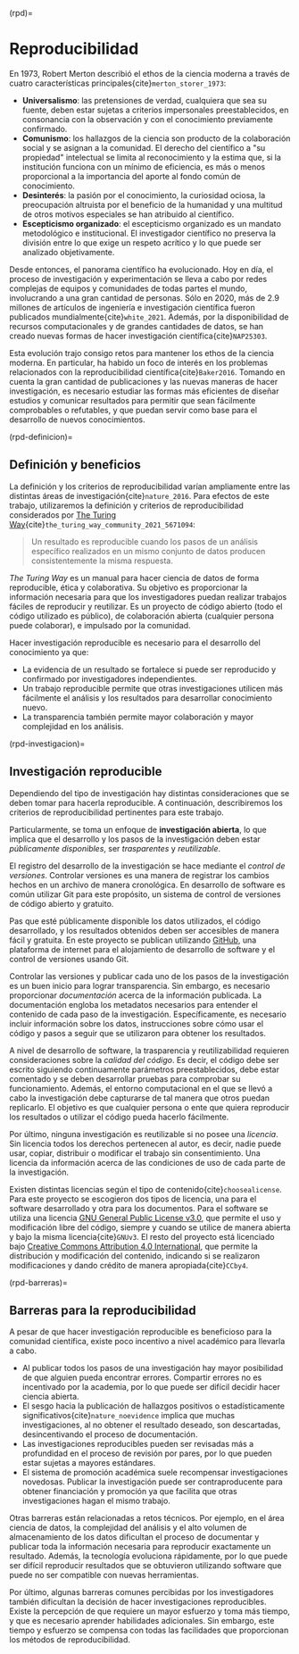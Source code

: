 (rpd)=
# Reproducibilidad
En 1973, Robert Merton describió el ethos de la ciencia moderna a través de cuatro características principales{cite}`merton_storer_1973`:
- **Universalismo**: las pretensiones de verdad, cualquiera que sea su fuente, deben estar sujetas a criterios impersonales preestablecidos, en consonancia con la observación y con el conocimiento previamente confirmado.
- **Comunismo**: los hallazgos de la ciencia son producto de la colaboración social y se asignan a la comunidad.  El derecho del científico a "su propiedad" intelectual se limita al reconocimiento y la estima que, si la institución funciona con un mínimo de eficiencia, es más o menos proporcional a la importancia del aporte al fondo común de conocimiento.
- **Desinterés**: la pasión por el conocimiento, la curiosidad ociosa, la preocupación altruista por el beneficio de la humanidad y una multitud de otros motivos especiales se han atribuido al científico.
- **Escepticismo organizado**: el escepticismo organizado es un mandato metodológico e institucional. El investigador científico no preserva la división entre lo que exige un respeto acrítico y lo que puede ser analizado objetivamente.

Desde entonces, el panorama científico ha evolucionado. Hoy en día, el proceso de investigación y experimentación se lleva a cabo por redes complejas de equipos y comunidades de todas partes el mundo, involucrando a una gran cantidad de personas. Sólo en 2020, más de 2.9 millones de artículos de ingeniería e investigación científica fueron publicados mundialmente{cite}`white_2021`. Además, por la disponibilidad de recursos computacionales y de grandes cantidades de datos, se han creado nuevas formas de hacer investigación científica{cite}`NAP25303`. 

Esta evolución trajo consigo retos para mantener los ethos de la ciencia moderna. En particular, ha habido un foco de interés en los problemas relacionados con la reproducibilidad científica{cite}`Baker2016`. Tomando en cuenta la gran cantidad de publicaciones y las nuevas maneras de hacer investigación, es necesario estudiar las formas más eficientes de diseñar estudios y comunicar resultados para permitir que sean fácilmente comprobables o refutables, y que puedan servir como base para el desarrollo de nuevos conocimientos.

(rpd-definicion)=
## Definición y beneficios
La definición y los criterios de reproducibilidad varían ampliamente entre las distintas áreas de investigación{cite}`nature_2016`. Para efectos de este trabajo, utilizaremos la definición y criterios de reproducibilidad considerados por [The Turing Way](https://the-turing-way.netlify.app/welcome.html){cite}`the_turing_way_community_2021_5671094`:
> Un resultado es reproducible cuando los pasos de un análisis específico realizados en un mismo conjunto de datos producen consistentemente la misma respuesta.

*The Turing Way* es un manual para hacer ciencia de datos de forma reproducible, ética y colaborativa. Su objetivo es proporcionar la información necesaria para que los investigadores puedan realizar trabajos fáciles de reproducir y reutilizar. Es un proyecto de código abierto (todo el código utilizado es público), de colaboración abierta (cualquier persona puede colaborar), e impulsado por la comunidad.

Hacer investigación reproducible es necesario para el desarrollo del conocimiento ya que:
- La evidencia de un resultado se fortalece si puede ser reproducido y confirmado por investigadores independientes.
- Un trabajo reproducible permite que otras investigaciones utilicen más fácilmente el análisis y los resultados para desarrollar conocimiento nuevo.
- La transparencia también permite mayor colaboración y mayor complejidad en los análisis.

(rpd-investigacion)=
## Investigación reproducible
Dependiendo del tipo de investigación hay distintas consideraciones que se deben tomar para hacerla reproducible. A continuación, describiremos los criterios de reproducibilidad pertinentes para este trabajo.

Particularmente, se toma un enfoque de **investigación abierta**, lo que implica que el desarrollo y los pasos de la investigación deben estar *públicamente disponibles*, ser *trasparentes* y *reutilizable*.

El registro del desarrollo de la investigación se hace mediante el *control de versiones*. Controlar versiones es una manera de registrar los cambios hechos en un archivo de manera cronológica. En desarrollo de software es común utilizar Git para este propósito, un sistema de control de versiones de código abierto y gratuito.

Pas que esté públicamente disponible los datos utilizados, el código desarrollado, y los resultados obtenidos deben ser accesibles de manera fácil y gratuita. En este proyecto se publican utilizando [GitHub](https://github.com), una plataforma de internet para el alojamiento de desarrollo de software y el control de versiones usando Git.

Controlar las versiones y publicar cada uno de los pasos de la investigación es un buen inicio para lograr transparencia. Sin embargo, es necesario proporcionar *documentación* acerca de la información publicada. La documentación engloba los metadatos necesarios para entender el contenido de cada paso de la investigación. Específicamente, es necesario incluir información sobre los datos, instrucciones sobre cómo usar el código y pasos a seguir que se utilizaron para obtener los resultados. 

A nivel de desarrollo de software, la trasparencia y reutilizabilidad requieren consideraciones sobre la *calidad del código*. Es decir, el código debe ser escrito siguiendo continuamente parámetros preestablecidos, debe estar comentado y se deben desarrollar pruebas para comprobar su funcionamiento. Además, el entorno computacional en el que se llevó a cabo la investigación debe capturarse de tal manera que otros puedan replicarlo. El objetivo es que cualquier persona o ente que quiera reproducir los resultados o utilizar el código pueda hacerlo fácilmente.

Por último, ninguna investigación es reutilizable si no posee una *licencia*. Sin licencia todos los derechos pertenecen al autor, es decir, nadie puede usar, copiar, distribuir o modificar el trabajo sin consentimiento. Una licencia da información acerca de las condiciones de uso de cada parte de la investigación.

Existen distintas licencias según el tipo de contenido{cite}`choosealicense`. Para este proyecto se escogieron dos tipos de licencia, una para el software desarrollado y otra para los documentos. Para el software se utiliza una licencia [GNU General Public License v3.0](https://www.gnu.org/licenses/gpl-3.0.en.html), que permite el uso y modificación libre del código, siempre y cuando se utilice de manera abierta y bajo la misma licencia{cite}`GNUv3`. El resto del proyecto está licenciado bajo [Creative Commons Attribution 4.0 International](https://creativecommons.org/licenses/by/4.0/deed.es), que permite la distribución y modificación del contenido, indicando si se realizaron modificaciones y dando crédito de manera apropiada{cite}`CCby4`.

(rpd-barreras)=
## Barreras para la reproducibilidad
A pesar de que hacer investigación reproducible es beneficioso para la comunidad científica, existe poco incentivo a nivel académico para llevarla a cabo. 
- Al publicar todos los pasos de una investigación hay mayor posibilidad de que alguien pueda encontrar errores. Compartir errores no es incentivado por la academia, por lo que puede ser difícil decidir hacer ciencia abierta.
- El sesgo hacia la publicación de hallazgos positivos o estadísticamente significativos{cite}`nature_noevidence` implica que muchas investigaciones, al no obtener el resultado deseado, son descartadas, desincentivando el proceso de documentación.
- Las investigaciones reproducibles pueden ser revisadas más a profundidad en el proceso de revisión por pares, por lo que pueden estar sujetas a mayores estándares.
- El sistema de promoción académica suele recompensar investigaciones novedosas. Publicar la investigación puede ser contraproducente para obtener financiación y promoción ya que facilita que otras investigaciones hagan el mismo trabajo.

Otras barreras están relacionadas a retos técnicos. Por ejemplo, en el área ciencia de datos, la complejidad del análisis y el alto volumen de almacenamiento de los datos dificultan el proceso de documentar y publicar toda la información necesaria para reproducir exactamente un resultado. Además, la tecnología evoluciona rápidamente, por lo que puede ser difícil reproducir resultados que se obtuvieron utilizando software que puede no ser compatible con nuevas herramientas. 

Por último, algunas barreras comunes percibidas por los investigadores también dificultan la decisión de hacer investigaciones reproducibles. Existe la percepción de que requiere un mayor esfuerzo y toma más tiempo, y que es necesario aprender habilidades adicionales. Sin embargo, este tiempo y esfuerzo se compensa con todas las facilidades que proporcionan los métodos de reproducibilidad.